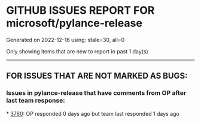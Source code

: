 
# GITHUB ISSUES REPORT FOR microsoft/pylance-release


Generated on 2022-12-16 using: stale=30, all=0


Only showing items that are new to report in past 1 day(s)


---

## FOR ISSUES THAT ARE NOT MARKED AS BUGS:


### Issues in pylance-release that have comments from OP after last team response:


\* [3760](https://github.com/microsoft/pylance-release/issues/3760 "Pylance suggestions prefer indirect imports through third party libraries over direct standard library imports"): OP responded 0 days ago but team last responded 1 days ago
